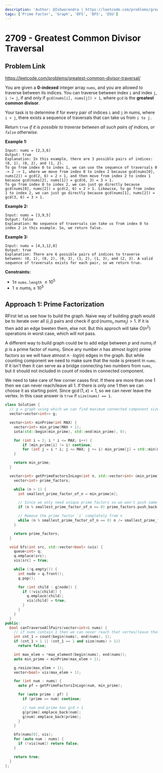 ```yaml
---
description: 'Author: @Ishwarendra | https://leetcode.com/problems/greatest-common-divisor-traversal/'
tags: ['Prime Factor', 'Graph', 'DFS', 'BFS', 'DSU']
---
```


# 2709 - Greatest Common Divisor Traversal

## Problem Link

https://leetcode.com/problems/greatest-common-divisor-traversal/

You are given a **0-indexed** integer array `nums`, and you are allowed to traverse between its indices. You can traverse between index `i` and index `j`, `i != j`, if and only if `gcd(nums[i], nums[j]) > 1`, where `gcd` is the **greatest common divisor**.

Your task is to determine if for every pair of indices `i` and `j` in nums, where `i < j`, there exists a sequence of traversals that can take us from `i to j.`

Return `true` *if it is possible to traverse between all such pairs of indices, or `false` otherwise.*

**Example 1:**

```
Input: nums = [2,3,6]
Output: true
Explanation: In this example, there are 3 possible pairs of indices: (0, 1), (0, 2), and (1, 2).
To go from index 0 to index 1, we can use the sequence of traversals 0 -> 2 -> 1, where we move from index 0 to index 2 because gcd(nums[0], nums[2]) = gcd(2, 6) = 2 > 1, and then move from index 2 to index 1 because gcd(nums[2], nums[1]) = gcd(6, 3) = 3 > 1.
To go from index 0 to index 2, we can just go directly because gcd(nums[0], nums[2]) = gcd(2, 6) = 2 > 1. Likewise, to go from index 1 to index 2, we can just go directly because gcd(nums[1], nums[2]) = gcd(3, 6) = 3 > 1.
```

**Example 2:**

```
Input: nums = [3,9,5]
Output: false
Explanation: No sequence of traversals can take us from index 0 to index 2 in this example. So, we return false.
```

**Example 3:**

```
Input: nums = [4,3,12,8]
Output: true
Explanation: There are 6 possible pairs of indices to traverse between: (0, 1), (0, 2), (0, 3), (1, 2), (1, 3), and (2, 3). A valid sequence of traversals exists for each pair, so we return true.
```

**Constraints:**

* $1 \leq$ `nums.length` $\leq 10^5$
* $1 \leq nums_i \leq 10^5$

## Approach 1: Prime Factorization

RFirst let us see how to build the graph. Naive way of building graph would be to iterate over all $(i, j)$ pairs and check if $\gcd(nums_i, nums_j) > 1$. If it is then add an edge bweten them, else not. But this approch will take $O(n^2)$ operations in worst case, which will not pass.

A different way to build graph could be to add edge between $p$ and $nums_i$ if $p$ is a prime factor of $nums_i$. Since any number $n$ has atmost $log(n)$ prime factors so we will have atmost $n \cdot log(n)$ edges in the graph. But while counting component we need to make sure that the node is present in `nums`. If it isn't then it can serve as a bridge connecting two numbers from `nums`, but it should not included in count of nodes in connected component.

We need to take care of few corner cases first. If there are more than one $1$ then we can never reach/leave all $1$. If there is only one $1$ then we can choose it as starting point. Since $\gcd(1, x) = 1$, so we can never leave the vertex. In this case answer is `true` if `size(nums) == 1`. 

<SolutionAuthor name="@Ishwarendra"/>

```cpp
class Solution {
  // g = graph using which we can find maximum connected component size
  vector<vector<int>> g;

  vector<int> minPrime(int MAX) {
    vector<int> min_prime(MAX + 1);
    iota(std::begin(min_prime), std::end(min_prime), 0);

    for (int i = 2; i * i <= MAX; i++) { 
        if (min_prime[i] != i) continue;
        for (int j = i * i; j <= MAX; j += i) min_prime[j] = std::min(min_prime[j], i);
    }

    return min_prime;
  }

  vector<int> getPrimeFactorsInLogn(int n, std::vector<int> &min_prime) {
    vector<int> prime_factors;

    while (n > 1) {
      int smallest_prime_factor_of_n = min_prime[n];

      // Since we only need unique prime factors so we won't push same number again and again
      if (n % smallest_prime_factor_of_n == 0) prime_factors.push_back(smallest_prime_factor_of_n);

      // Remove the prime factor `i` completely from n
      while (n % smallest_prime_factor_of_n == 0) n /= smallest_prime_factor_of_n;
    } 

    return prime_factors;
  }

  void bfs(int src, std::vector<bool> &vis) {
    queue<int> q;
    q.emplace(src);
    vis[src] = true;

    while (!q.empty()) {
      int node = q.front();
      q.pop();

      for (int child : g[node]) {
        if (!vis[child]) {
          q.emplace(child);
          vis[child] = true;
        }
      }
    }
  }  
public:
  bool canTraverseAllPairs(vector<int>& nums) {
    // if nums contain 1 then we can never reach that vertex/leave that vertex.
    int cnt_1 = count(begin(nums), end(nums), 1);
    if (cnt_1 > 1 || (cnt_1 == 1 and size(nums) > 1))
      return false;

    int max_elem = *max_element(begin(nums), end(nums));
    auto min_prime = minPrime(max_elem + 1);

    g.resize(max_elem + 1);
    vector<bool> vis(max_elem + 1);

    for (int num : nums) {
      auto pf = getPrimeFactorsInLogn(num, min_prime);

      for (auto prime : pf) {
        if (prime == num) continue;

        // num and prime has gcd > 1
        g[prime].emplace_back(num);
        g[num].emplace_back(prime);
      }
    } 

    bfs(nums[0], vis);
    for (auto num : nums) {
      if (!vis[num]) return false;
    }

    return true;
  }
};
```